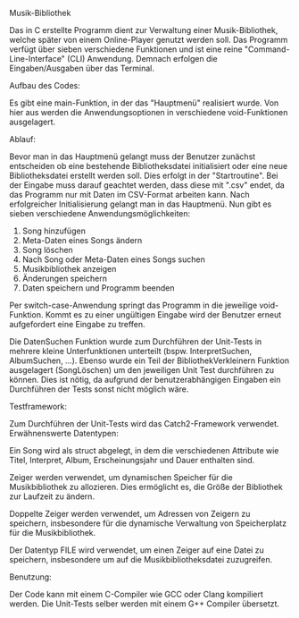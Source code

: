 Musik-Bibliothek

Das in C erstellte Programm dient zur Verwaltung einer Musik-Bibliothek, welche später von einem Online-Player genutzt werden soll. Das Programm verfügt über sieben verschiedene Funktionen und ist eine reine "Command-Line-Interface" (CLI) Anwendung. Demnach erfolgen die Eingaben/Ausgaben über das Terminal. 

Aufbau des Codes:

Es gibt eine main-Funktion, in der das "Hauptmenü" realisiert wurde. Von hier aus werden die Anwendungsoptionen in verschiedene void-Funktionen ausgelagert.


Ablauf:

Bevor man in das Hauptmenü gelangt muss der Benutzer zunächst entscheiden ob eine bestehende Bibliotheksdatei initialisiert oder eine neue Bibliotheksdatei erstellt werden soll. Dies erfolgt in der "Startroutine". Bei der Eingabe muss darauf geachtet werden, dass diese mit ".csv" endet, da das Programm nur mit Daten im CSV-Format arbeiten kann.
Nach erfolgreicher Initialisierung gelangt man in das Hauptmenü. Nun gibt es sieben verschiedene Anwendungsmöglichkeiten:

1. Song hinzufügen
2. Meta-Daten eines Songs ändern
3. Song löschen
4. Nach Song oder Meta-Daten eines Songs suchen
5. Musikbibliothek anzeigen
6. Änderungen speichern
7. Daten speichern und Programm beenden

Per switch-case-Anwendung springt das Programm in die jeweilige void-Funktion. Kommt es zu einer ungültigen Eingabe wird der Benutzer erneut aufgefordert eine Eingabe zu treffen.

Die DatenSuchen Funktion wurde zum Durchführen der Unit-Tests in mehrere kleine Unterfunktionen unterteilt (bspw. InterpretSuchen, AlbumSuchen, ...). Ebenso wurde ein Teil der BibliothekVerkleinern Funktion ausgelagert (SongLöschen) um den jeweiligen Unit Test durchführen zu können. Dies ist nötig, da aufgrund der benutzerabhängigen Eingaben ein Durchführen der Tests sonst nicht möglich wäre.

Testframework:

Zum Durchführen der Unit-Tests wird das Catch2-Framework verwendet.
Erwähnenswerte Datentypen:

Ein Song wird als struct abgelegt, in dem die verschiedenen Attribute wie Titel, Interpret, Album, Erscheinungsjahr und Dauer enthalten sind.

Zeiger werden verwendet, um dynamischen Speicher für die Musikbibliothek zu allozieren. Dies ermöglicht es, die Größe der Bibliothek zur Laufzeit zu ändern.

Doppelte Zeiger werden verwendet, um Adressen von Zeigern zu speichern, insbesondere für die dynamische Verwaltung von Speicherplatz für die Musikbibliothek.

Der Datentyp FILE wird verwendet, um einen Zeiger auf eine Datei zu speichern, insbesondere um auf die Musikbibliotheksdatei zuzugreifen.

Benutzung:

Der Code kann mit einem C-Compiler wie GCC oder Clang kompiliert werden. Die Unit-Tests selber werden mit einem G++ Compiler übersetzt.







